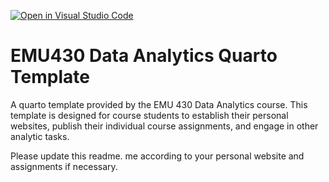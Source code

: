 [![Open in Visual Studio Code](https://classroom.github.com/assets/open-in-vscode-718a45dd9cf7e7f842a935f5ebbe5719a5e09af4491e668f4dbf3b35d5cca122.svg)](https://classroom.github.com/online_ide?assignment_repo_id=12664051&assignment_repo_type=AssignmentRepo)
# EMU430 Data Analytics Quarto Template

A quarto template provided by the EMU 430 Data Analytics course. This template is designed for course students to establish their personal websites, publish their individual course assignments, and engage in other analytic tasks.

Please update this readme. me according to your personal website and assignments if necessary.
